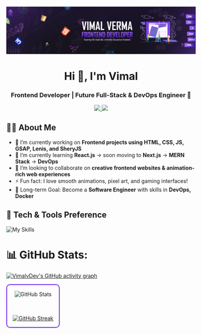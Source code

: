![](IMGs/LINKDEN-BANNER.jpg)

<h1 align="center">Hi 👋, I'm Vimal</h1>
<h3 align="center">Frontend Developer | Future Full-Stack & DevOps Engineer 🚀</h3>

<p align="center">
  <a href="https://www.linkedin.com/in/vimal-verma-webdev">
    <img src="https://skillicons.dev/icons?i=linkedin" />
  </a>
   <a href="mailto:vimalverma8287@gmail.com">
    <img src="https://skillicons.dev/icons?i=gmail" />
  </a>
</p>

## 👨‍💻 About Me

- 🔭 I’m currently working on **Frontend projects using HTML, CSS, JS, GSAP, Lenis, and SheryJS**
- 🌱 I’m currently learning **React.js** → soon moving to **Next.js** → **MERN Stack** → **DevOps**
- 👯 I’m looking to collaborate on **creative frontend websites & animation-rich web experiences**
- ⚡ Fun fact: I love smooth animations, pixel art, and gaming interfaces!
- 🎯 Long-term Goal: Become a **Software Engineer** with skills in **DevOps, Docker**

<h2>🚀 Tech & Tools Preference</h2>

![My Skills](https://skillicons.dev/icons?i=html,css,tailwind,js,react,figma,git,github,vscode,c,cpp)


# 📊 GitHub Stats:
[![VimalvDev's GitHub activity graph](https://github-readme-activity-graph.vercel.app/graph?username=VimalvDev&bg_color=00000000&color=9b6eff&line=9b6eff&point=ffffff&title_color=6c21ee&hide_border=true)](https://github.com/Ashutosh00710/github-readme-activity-graph)

<div align="center" style="border: 2px solid #6c21ee; padding: 15px; border-radius: 10px; display: inline-block;">

  <img src="https://github-readme-stats.vercel.app/api?username=VimalvDev&show_icons=true&title_color=6c21ee&text_color=dfd0ff&icon_color=9b6eff&bg_color=00000000&border_color=00000000" alt="GitHub Stats" style="vertical-align: middle;"/>

  &nbsp;&nbsp;&nbsp; <!-- space between two cards -->

  <a href="https://git.io/streak-stats" target="_blank">
    <img src="https://streak-stats.demolab.com/?user=VimalvDev&background=00000000&hide_border=true&ring=9b6eff&fire=9b6eff&currStreakNum=dfd0ff&currStreakLabel=6c21ee&sideLabels=6c21ee&sideNums=dfd0ff&dates=dfd0ff" alt="GitHub Streak" style="vertical-align: middle;"/>
  </a>

</div>
